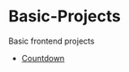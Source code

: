 # Basic-Projects
Basic frontend projects

- [Countdown](https://elmarcz.github.io/Basic-Projects/Countdown/Countdown.html)
